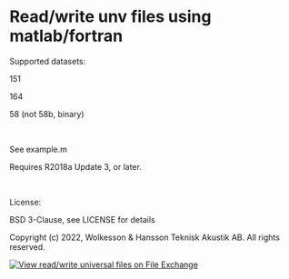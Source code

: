 # Read/write unv files using matlab/fortran

Supported datasets:

151

164

58 (not 58b, binary)
<p>&nbsp;</p>
See example.m

Requires R2018a Update 3, or later.
<p>&nbsp;</p>
License:

BSD 3-Clause, see LICENSE for details

Copyright (c) 2022, Wolkesson & Hansson Teknisk Akustik AB. All rights reserved.

[![View read/write universal files on File Exchange](https://www.mathworks.com/matlabcentral/images/matlab-file-exchange.svg)](https://se.mathworks.com/matlabcentral/fileexchange/110705-read-write-universal-files)
